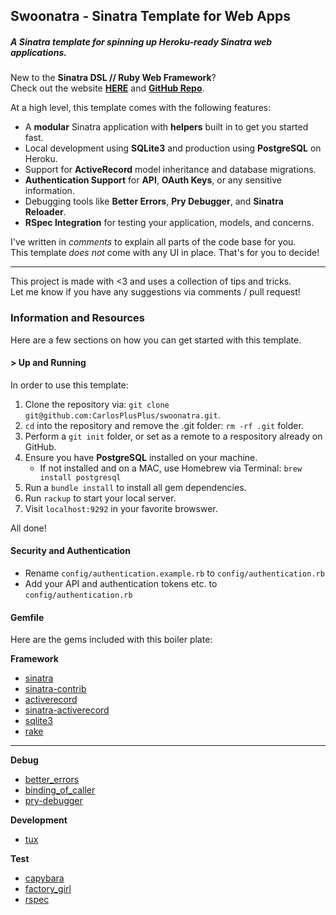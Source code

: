 ## Swoonatra - Sinatra Template for Web Apps

##### A Sinatra template for spinning up Heroku-ready Sinatra web applications.
 
New to the **Sinatra DSL // Ruby Web Framework**?  
Check out the website **[HERE](http://www.sinatrarb.com/)** and **[GitHub Repo](https://github.com/sinatra/sinatra)**.

At a high level, this template comes with the following features:  

- A **modular** Sinatra application with **helpers** built in to get you started fast. 
- Local development using **SQLite3** and production using **PostgreSQL** on Heroku.
- Support for **ActiveRecord** model inheritance and database migrations.
- **Authentication Support** for **API**, **OAuth Keys**, or any sensitive information.
- Debugging tools like **Better Errors**, **Pry Debugger**, and **Sinatra Reloader**.
- **RSpec Integration** for testing your application, models, and concerns.

I've written in *comments* to explain all parts of the code base for you.  
This template *does not* come with any UI in place. That's for you to decide!

---

This project is made with <3 and uses a collection of tips and tricks.  
Let me know if you have any suggestions via comments / pull request!

### Information and Resources

Here are a few sections on how you can get started with this template.

#### > Up and Running

In order to use this template:

1.  Clone the repository via: `git clone git@github.com:CarlosPlusPlus/swoonatra.git`.
2.  `cd` into the repository and remove the .git folder: `rm -rf .git` folder.
3.  Perform a `git init` folder, or set as a remote to a respository already on GitHub.
4.  Ensure you have **PostgreSQL** installed on your machine.
	- If not installed and on a MAC, use Homebrew via Terminal: `brew install postgresql`
5. Run a `bundle install` to install all gem dependencies.
6. Run `rackup` to start your local server.
7. Visit `localhost:9292` in your favorite browswer.

All done!

#### Security and Authentication

- Rename `config/authentication.example.rb` to `config/authentication.rb`
- Add your API and authentication tokens etc. to `config/authentication.rb`

#### Gemfile

Here are the gems included with this boiler plate:

**Framework**  

- [sinatra](http://www.sinatrarb.com/)
- [sinatra-contrib](https://github.com/sinatra/sinatra-contrib)
- [activerecord](http://guides.rubyonrails.org/active_record_querying.html)
- [sinatra-activerecord](https://github.com/bmizerany/sinatra-activerecord)
- [sqlite3](https://github.com/luislavena/sqlite3-ruby)
- [rake](http://rake.rubyforge.org/)

---

**Debug**  

- [better_errors](https://github.com/charliesome/better_errors)
- [binding_of_caller](https://github.com/banister/binding_of_caller)
- [pry-debugger](https://github.com/nixme/pry-debugger)

**Development**  

- [tux](https://github.com/cldwalker/tux)


**Test**

- [capybara](www.test.com)
- [factory_girl](www.test.com)
- [rspec](www.test.com)